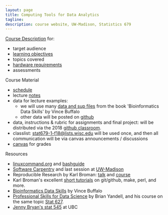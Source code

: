 ```yaml
---
layout: page
title: Computing Tools for Data Analytics
tagline:
description: course website, UW-Madison, Statistics 679
---
```


[Course Description](pages/coursedescription.html) for:

- target audience
- [learning objectives](pages/coursedescription.html#learning-objectives)
- topics covered
- [hardware requirements](pages/coursedescription.html#hardware-requirements)
- assessments

Course Material

- [schedule](pages/schedule.html)
- lecture [notes](pages/topics.html)
- data for lecture examples:
  * we will use many
    [data and sup files](https://github.com/vsbuffalo/bds-files)
    from the book 'Bioinformatics Data Skills' by Vince Buffalo
  * other data will be posted on
    [github](https://github.com/UWMadison-computingtools-master)
- data, instructions & rubric for assignments and final project:
  will be distributed via the
  2018 [github classroom](https://github.com/UWMadison-computingtools-2018).
- classlist: <stat679-1-f18@lists.wisc.edu> will be used once, and then
  all communication will be via canvas announcements / discussions
- [canvas](https://canvas.wisc.edu/courses/120836) for grades

Resources

- [linuxcommand.org](http://linuxcommand.org/) and [bashguide](http://mywiki.wooledge.org/BashGuide)
- [Software Carpentry](http://software-carpentry.org/lessons/) and last session
  at [UW-Madison](https://uw-madison-aci.github.io/2018-08-29-uwmadison-swc/)
  <!-- https://uw-madison-aci.github.io/2018-01-10-uwmadison-swc/ -->
  <!-- http://uw-madison-aci.github.io/2016-06-08-uwmadison/ -->
- Reproducible Research by Karl Broman:
  [talk](https://github.com/kbroman/Talk_ReproRes) and
  [course](http://kbroman.org/Tools4RR)
- Karl Broman's excellent [short tutorials](http://kbroman.org/pages/tutorials.html) on
  git/github, make, perl, and more.
- [Bioinformatics Data Skills](http://shop.oreilly.com/product/0636920030157.do) by Vince Buffalo
- [Professional Skills for Data Science](http://www.stat.wisc.edu/network-skills) by Brian Yandell,
  and his course on the same topic
  [Stat 627](https://github.com/datascience-uwmadison/stat627).
- [Jenny Bryan's stat 545](http://stat545-ubc.github.io/) at UBC
